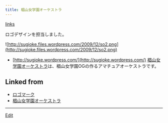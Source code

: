 ```yaml
---
title: 椙山女学園オーケストラ
---
```

[links](/links)

ロゴデザインを担当しました。

![http://sugioke.files.wordpress.com/2009/12/so2.png](http://sugioke.files.wordpress.com/2009/12/so2.png)

* [http://sugioke.wordpress.com/](http://sugioke.wordpress.com/)
[椙山女学園オーケストラ](/椙山女学園オーケストラ)は、椙山女学園OGの作るアマチュアオーケストラです。

## Linked from

* [ロゴマーク](/ロゴマーク)
* [椙山女学園オーケストラ](/椙山女学園オーケストラ)


----
[Edit](https://github.com/vitroid/vitroid.github.io/edit/master/MD/椙山女学園オーケストラ.md)
